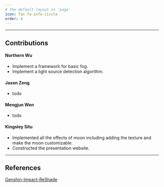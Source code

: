```yaml
---
# the default layout is 'page'
icon: fas fa-info-circle
order: 4
---
```

***
## Contributions

#### Northern Wu
- Implement a framework for basic fog.
- Implement a light source detection algorithm.

#### Jaxon Zeng
- todo

#### Mengjun Wen
- todo

#### Kingsley Situ
- Implemented all the effects of moon including adding the texture and make the moon customizable.
- Constructed the presentation website.

***
## References
[Genshin-Impact-ReShade](https://github.com/sefinek24/Genshin-Impact-ReShade)
